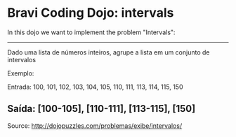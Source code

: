 Bravi Coding Dojo: intervals
====================

In this dojo we want to implement the problem "Intervals": 

-----------

Dado uma lista de números inteiros, agrupe a lista em um conjunto de intervalos

Exemplo:

Entrada: 100, 101, 102, 103, 104, 105, 110, 111, 113, 114, 115, 150

Saída: [100-105], [110-111], [113-115], [150]
------------

Source: http://dojopuzzles.com/problemas/exibe/intervalos/
